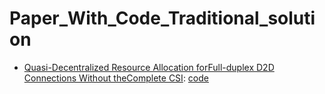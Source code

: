 # Paper_With_Code_Traditional_solution

* [Quasi-Decentralized Resource Allocation forFull-duplex D2D Connections Without theComplete CSI](https://ieeexplore.ieee.org/stamp/stamp.jsp?tp=&arnumber=8885723):  [code](https://github.com/chamara84/jointChannelAndPowerAlloFDCR)
